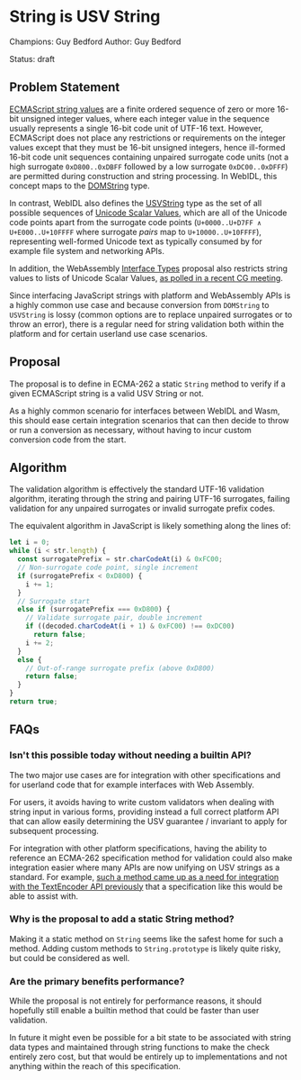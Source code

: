 # String is USV String

Champions: Guy Bedford
Author: Guy Bedford

Status: draft

## Problem Statement

[ECMAScript string values](https://262.ecma-international.org/12.0/#sec-terms-and-definitions-string-value) are a finite ordered sequence of zero or more 16-bit unsigned integer values, where each integer value in the sequence usually represents a single 16-bit code unit of UTF-16 text. However, ECMAScript does not place any restrictions or requirements on the integer values except that they must be 16-bit unsigned integers, hence ill-formed 16-bit code unit sequences containing unpaired surrogate code units (not a high surrogate `0xD800..0xDBFF` followed by a low surrogate `0xDC00..0xDFFF`) are permitted during construction and string processing. In WebIDL, this concept maps to the [DOMString](https://heycam.github.io/webidl/#idl-DOMString) type.

In contrast, WebIDL also defines the [USVString](https://heycam.github.io/webidl/#idl-USVString) type as the set of all possible sequences of [Unicode Scalar Values](http://www.unicode.org/glossary/#unicode_scalar_value), which are all of the Unicode code points apart from the surrogate code points (`U+0000..U+D7FF ∧ U+E000..U+10FFFF` where surrogate *pairs* map to `U+10000..U+10FFFF`), representing well-formed Unicode text as typically consumed by for example file system and networking APIs.

In addition, the WebAssembly [Interface Types](https://github.com/WebAssembly/interface-types) proposal also restricts string values to lists of Unicode Scalar Values, [as polled in a recent CG meeting](https://github.com/WebAssembly/meetings/blob/main/main/2021/CG-08-03.md).

Since interfacing JavaScript strings with platform and WebAssembly APIs is a highly common use case and because conversion from `DOMString` to `USVString` is lossy (common options are to replace unpaired surrogates or to throw an error), there is a regular need for string validation both within the platform and for certain userland use case scenarios.

## Proposal

The proposal is to define in ECMA-262 a static `String` method to verify if a given ECMAScript string is a valid USV String or not.

As a highly common scenario for interfaces between WebIDL and Wasm, this should ease certain integration scenarios that can then decide to throw or run a conversion as necessary, without having to incur custom conversion code from the start.

## Algorithm

The validation algorithm is effectively the standard UTF-16 validation algorithm, iterating through the string and pairing UTF-16 surrogates, failing validation for any unpaired surrogates
or invalid surrogate prefix codes.

The equivalent algorithm in JavaScript is likely something along the lines of:

```js
let i = 0;
while (i < str.length) {
  const surrogatePrefix = str.charCodeAt(i) & 0xFC00;
  // Non-surrogate code point, single increment
  if (surrogatePrefix < 0xD800) {
    i += 1;
  }
  // Surrogate start
  else if (surrogatePrefix === 0xD800) {
    // Validate surrogate pair, double increment
    if ((decoded.charCodeAt(i + 1) & 0xFC00) !== 0xDC00)
      return false;
    i += 2;
  }
  else {
    // Out-of-range surrogate prefix (above 0xD800)
    return false;
  }
}
return true;
```

## FAQs

### Isn't this possible today without needing a builtin API?

The two major use cases are for integration with other specifications and for userland code that for example interfaces with Web Assembly.

For users, it avoids having to write custom validators when dealing with string input in various forms, providing instead a full correct platform API that can allow easily determining the USV guarantee / invariant to apply for subsequent processing.

For integration with other platform specifications, having the ability to reference an ECMA-262 specification method for validation could also make integration easier where many APIs are now unifying on USV strings as a standard. For example, [such a method came up as a need for integration with the TextEncoder API previously](https://github.com/whatwg/encoding/issues/174) that a specification like this would be able to assist with.

### Why is the proposal to add a static String method?

Making it a static method on `String` seems like the safest home for such a method. Adding custom methods to `String.prototype` is likely quite risky, but could be considered as well.

### Are the primary benefits performance?

While the proposal is not entirely for performance reasons, it should hopefully still enable a builtin method that could be faster than user validation.

In future it might even be possible for a bit state to be associated with string data types and maintained through string functions to make the check entirely zero cost, but that would be entirely up to implementations and not anything within the reach of this specification.
